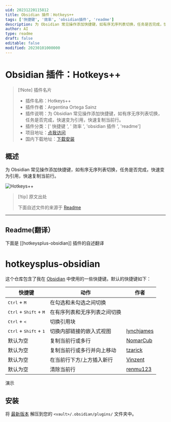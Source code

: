 ```yaml
---
uid: 20231220115812
title: Obsidian 插件：Hotkeys++
tags: ['快捷键', '效率', 'obsidian插件', 'readme']
description: 为 Obsidian 常见操作添加快捷键，如有序无序列表切换，任务是否完成，快速变为引用，快速复制当前行。
author: AI
type: readme
draft: false
editable: false
modified: 20230101000000
---
```


# Obsidian 插件：Hotkeys++

> [!Note] 插件名片
> - 插件名称：Hotkeys++
> - 插件作者：Argentina Ortega Sainz
> - 插件说明：为 Obsidian 常见操作添加快捷键，如有序无序列表切换，任务是否完成，快速变为引用，快速复制当前行。
> - 插件分类：[' 快捷键 ', ' 效率 ', 'obsidian 插件 ', 'readme']
> - 项目地址：[点我访问](https://github.com/argenos/hotkeysplus-obsidian)
> - 国内下载地址：[下载安装](https://pkmer.cn/products/plugin/pluginMarket/?hotkeysplus-obsidian)

## 概述

为 Obsidian 常见操作添加快捷键，如有序无序列表切换，任务是否完成，快速变为引用，快速复制当前行。

![Hotkeys++](https://cdn.pkmer.cn/covers/hotkeysplus-obsidian.gif)

> [!tip] 原文出处
>
>下面自述文件的来源于 [Readme](https://ghproxy.net/https://raw.githubusercontent.com/argenos/hotkeysplus-obsidian/master/README.md)

---

## Readme(翻译）

下面是 [[hotkeysplus-obsidian]] 插件的自述翻译

# hotkeysplus-obsidian

这个仓库包含了我在 [Obsidian](https://obsidian.md/) 中使用的一些快捷键。默认的快捷键如下：

| 快捷键                                            | 动作                                      | 作者                                      |
| ------------------------------------------------- | ------------------------------------------- | ------------------------------------------- |
| <kbd>Ctrl</kbd> + <kbd>M</kbd>                    | 在勾选和未勾选之间切换                  |                                             |
| <kbd>Ctrl</kbd> + <kbd>Shift</kbd> + <kbd>M</kbd> | 在有序列表和无序列表之间切换 |                                             |
| <kbd>Ctrl</kbd> + <kbd><</kbd>                    | 切换引用块                         |                                             |
| <kbd>Ctrl</kbd> + <kbd>Shift</kbd> + <kbd>1</kbd> | 切换内部链接的嵌入式视图           | [lynchjames](https://github.com/lynchjames) |
| 默认为空                                  | 复制当前行或多行                           | [NomarCub](https://github.com/NomarCub)     |
| 默认为空                                  | 复制当前行或多行并向上移动                             | [tzarick](https://github.com/tzarick)       |
| 默认为空                                  | 在当前行下方/上方插入新行        | [Vinzent](https://github.com/Vinzent03)     |
| 默认为空                                  | 清除当前行                          | [renmu123](https://github.com/renmu123)     |

演示

## 安装

将 [最新版本](https://github.com/argenos/hotkeysplus-obsidian/releases/latest) 解压到您的 `<vault>/.obsidian/plugins/` 文件夹中。
